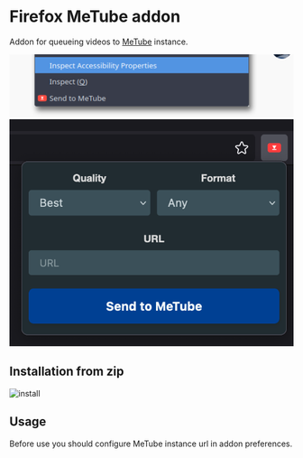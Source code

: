 # Firefox MeTube addon

Addon for queueing videos to [MeTube](https://github.com/alexta69/metube) instance.

![example](./assets/scr_context_menu.png)
![example](./assets/scr_button.png)

## Installation from zip

![install]()

## Usage

Before use you should configure MeTube instance url in addon preferences.

